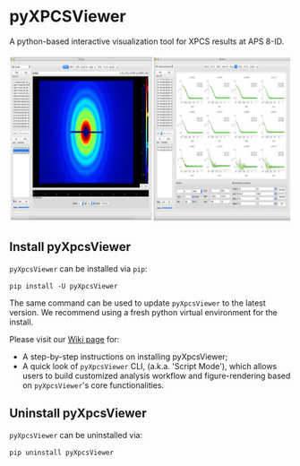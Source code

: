 # pyXPCSViewer

A python-based interactive visualization tool for XPCS results at APS 8-ID.

<img src=/docs/images/cover.jpg width="600" height="300">

## Install pyXpcsViewer
`pyXpcsViewer` can be installed via `pip`:
```
pip install -U pyXpcsViewer
```
The same command can be used to update `pyXpcsViewer` to the latest version. We recommend using a fresh python virtual environment for the install. 

Please visit our [Wiki page](https://github.com/qzhang234/dummy_xpcsviewer_Wiki/wiki) for:

* A step-by-step instructions on installing pyXpcsViewer;
* A quick look of `pyXpcsViewer` CLI, (a.k.a. 'Script Mode'), which allows users to build customized analysis workflow and figure-rendering based on `pyXpcsViewer`'s core functionalities.

## Uninstall pyXpcsViewer

`pyXpcsViewer` can be uninstalled via:
```
pip uninstall pyXpcsViewer
```
